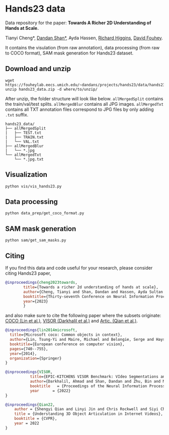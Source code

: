 # Hands23 data

Data repository for the paper: **Towards A Richer 2D Understanding of Hands at Scale.**

Tianyi Cheng*, [Dandan Shan*](https://ddshan.github.io/), Ayda Hassen, [Richard Higgins](https://relh.net/), [David Fouhey](https://cs.nyu.edu/~fouhey/).

It contains the visulation (from raw annotation), data processing (from raw to COCO format), SAM mask generation for Hands23 dataset.

## Download and unzip
```
wget https://fouheylab.eecs.umich.edu/~dandans/projects/hands23/data/hands23_data.zip
unzip hands23_data.zip -d where/to/unzip/
```
After unzip, the folder structure will look like below. `allMergedSplit` contains the train/val/test splits. `allMergedBlur` contains all JPG images. `allMergedTxt` contains all TXT annotation files correspond to JPG files by only adding `.txt` suffix. 
```
hands23_data/
├── allMergedSplit
|   ├── TEST.txt
|   ├── TRAIN.txt
|   └── VAL.txt
├── allMergedBlur
|   └── *.jpg
└── allMergedTxt
    └── *.jpg.txt
```


## Visualization
```
python vis/vis_hands23.py
```


## Data processing
```
python data_prep/get_coco_format.py
```


## SAM mask generation
```
python sam/get_sam_masks.py
```


## Citing

If you find this data and code useful for your research, please consider citing Hands23 paper,

```bibtex
@inproceedings{cheng2023towards,
        title={Towards a richer 2d understanding of hands at scale},
        author={Cheng, Tianyi and Shan, Dandan and Hassen, Ayda Sultan and Higgins, Richard Ely Locke and Fouhey, David},
        booktitle={Thirty-seventh Conference on Neural Information Processing Systems},
        year={2023}
        }

```

and also make sure to cite the following paper where the subsets originate: [COCO (Lin et al.)](https://cocodataset.org/#home), [VISOR (Darkhalil et al.)](https://epic-kitchens.github.io/VISOR/) and [Artic. (Qian et al.)](https://jasonqsy.github.io/Articulation3D/).
```bibtex
@inproceedings{lin2014microsoft,
  title={Microsoft coco: Common objects in context},
  author={Lin, Tsung-Yi and Maire, Michael and Belongie, Serge and Hays, James and Perona, Pietro and Ramanan, Deva and Doll{\'a}r, Piotr and Zitnick, C Lawrence},
  booktitle={European conference on computer vision},
  pages={740--755},
  year={2014},
  organization={Springer}
}
```

```bibtex
@inproceedings{VISOR,
           title={EPIC-KITCHENS VISOR Benchmark: VIdeo Segmentations and Object Relations},
           author={Darkhalil, Ahmad and Shan, Dandan and Zhu, Bin and Ma, Jian and Kar, Amlan and Higgins, Richard and Fidler, Sanja and Fouhey, David and Damen, Dima},
           booktitle   = {Proceedings of the Neural Information Processing Systems (NeurIPS) Track on Datasets and Benchmarks},
           year      = {2022}
} 
```

```bibtex
@inproceedings{Qian22,
    author = {Shengyi Qian and Linyi Jin and Chris Rockwell and Siyi Chen and David F. Fouhey},
    title = {Understanding 3D Object Articulation in Internet Videos},
    booktitle = {CVPR},
    year = 2022
}
```